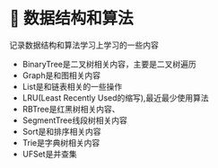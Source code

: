 # :running: 数据结构和算法 

记录数据结构和算法学习上学习的一些内容

* BinaryTree是二叉树相关内容，主要是二叉树遍历
* Graph是和图相关内容
* List是和链表相关的一些操作
* LRU(Least Recently Used的缩写),最近最少使用算法
* RBTree是红黑树相关内容、
* SegmentTree线段树相关内容
* Sort是和排序相关内容
* Trie是字典树相关内容
* UFSet是并查集